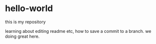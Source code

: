 # hello-world
this is my repository

learning about editing readme etc, how to save a commit to a branch. we doing great here. 
